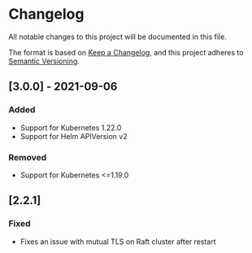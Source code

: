 # Changelog

All notable changes to this project will be documented in this file.

The format is based on [Keep a Changelog](https://keepachangelog.com/en/1.0.0/),
and this project adheres to [Semantic Versioning](https://semver.org/spec/v2.0.0.html).

## [3.0.0] - 2021-09-06

### Added
- Support for Kubernetes 1.22.0
- Support for Helm APIVersion v2

### Removed
- Support for Kubernetes <=1.19.0

## [2.2.1]

### Fixed
- Fixes an issue with mutual TLS on Raft cluster after restart

